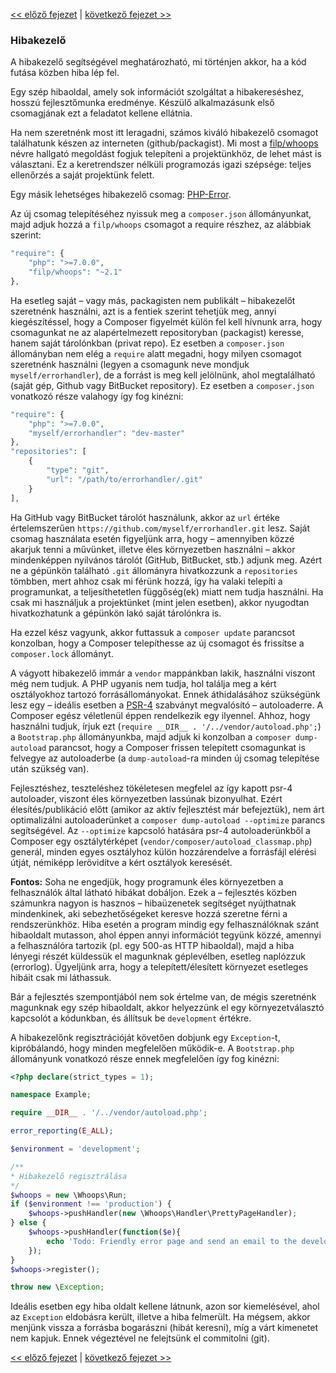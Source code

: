 [<< előző fejezet](02-composer.md) | [következő fejezet >>](04-http.md)

### Hibakezelő

A hibakezelő segítségével meghatározható, mi történjen akkor, ha a kód futása közben hiba lép fel.

Egy szép hibaoldal, amely sok információt szolgáltat a hibakereséshez, hosszú fejlesztőmunka eredménye. Készülő alkalmazásunk első csomagjának ezt a feladatot kellene ellátnia.

Ha nem szeretnénk most itt leragadni, számos kiváló hibakezelő csomagot találhatunk készen az interneten (github/packagist). Mi most a [filp/whoops](https://github.com/filp/whoops) névre hallgató megoldást fogjuk telepíteni a projektünkhöz, de lehet mást is választani. Ez a keretrendszer nélküli programozás igazi szépsége: teljes ellenőrzés a saját projektünk felett.

Egy másik lehetséges hibakezelő csomag: [PHP-Error](https://github.com/JosephLenton/PHP-Error).

Az új csomag telepítéséhez nyissuk meg a `composer.json` állományunkat, majd adjuk hozzá a `filp/whoops` csomagot a require részhez, az alábbiak szerint:

```php
"require": {
    "php": ">=7.0.0",
    "filp/whoops": "~2.1"
},
```

Ha esetleg saját – vagy más, packagisten nem publikált – hibakezelőt szeretnénk használni, azt is a fentiek szerint tehetjük meg, annyi kiegészítéssel, hogy a Composer figyelmét külön fel kell hívnunk arra, hogy csomagunkat ne az alapértelmezett repositoryban (packagist) keresse, hanem saját tárolónkban (privat repo). Ez esetben a `composer.json` állományban nem elég a `require` alatt megadni, hogy milyen csomagot szeretnénk használni (legyen a csomagunk neve mondjuk `myself/errorhandler`), de a forrást is meg kell jelölnünk, ahol megtalálható (saját gép, Github vagy BitBucket repository). Ez esetben a `composer.json` vonatkozó része valahogy így fog kinézni:

```php
"require": {
    "php": ">=7.0.0",
    "myself/errorhandler": "dev-master"
},
"repositories": [
    {
        "type": "git",
        "url": "/path/to/errorhandler/.git"
    }
],
```

Ha GitHub vagy BitBucket tárolót használunk, akkor az `url` értéke értelemszerűen `https://github.com/myself/errorhandler.git` lesz. Saját csomag használata esetén figyeljünk arra, hogy – amennyiben közzé akarjuk tenni a művünket, illetve éles környezetben használni – akkor mindenképpen nyilvános tárolót (GitHub, BitBucket, stb.) adjunk meg. Azért ne a gépünkön található `.git` állományra hivatkozzunk a `repositories` tömbben, mert ahhoz csak mi férünk hozzá, így ha valaki telepíti a programunkat, a teljesíthetetlen függőség(ek) miatt nem tudja használni. Ha csak mi használjuk a projektünket (mint jelen esetben), akkor nyugodtan hivatkozhatunk a gépünkön lakó saját tárolónkra is.

Ha ezzel kész vagyunk, akkor futtassuk a `composer update` parancsot konzolban, hogy a Composer telepíthesse az új csomagot és frissítse a `composer.lock` állományt.

A vágyott hibakezelő immár a `vendor` mappánkban lakik, használni viszont még nem tudjuk. A PHP ugyanis nem tudja, hol találja meg a kért osztályokhoz tartozó forrásállományokat. Ennek áthidalásához szükségünk lesz egy – ideális esetben a [PSR-4](http://www.php-fig.org/psr/psr-4/) szabványt megvalósító – autoloaderre. A Composer egész véletlenül éppen rendelkezik egy ilyennel. Ahhoz, hogy használni tudjuk, írjuk ezt (`require __DIR__ . '/../vendor/autoload.php';`) a `Bootstrap.php` állományunkba, majd adjuk ki konzolban a `composer dump-autoload` parancsot, hogy a Composer frissen telepített csomagunkat is felvegye az autoloaderbe (a `dump-autoload`-ra minden új csomag telepítése után szükség van).

Fejlesztéshez, teszteléshez tökéletesen megfelel az így kapott psr-4 autoloader, viszont éles környezetben lassúnak bizonyulhat. Ezért élesítés/publikáció előtt (amikor az aktív fejlesztést már befejeztük), nem árt optimalizálni autoloaderünket a `composer dump-autoload --optimize` parancs segítségével. Az `--optimize` kapcsoló hatására psr-4 autoloaderünkből a Composer egy osztálytérképet (`vendor/composer/autoload_classmap.php`) generál, minden egyes osztályhoz külön hozzárendelve a forrásfájl elérési útját, némiképp lerövidítve a kért osztályok keresését.

**Fontos:** Soha ne engedjük, hogy programunk éles környezetben a felhasználók által látható hibákat dobáljon. Ezek a – fejlesztés közben számunkra nagyon is hasznos – hibaüzenetek segítséget nyújthatnak mindenkinek, aki sebezhetőségeket keresve hozzá szeretne férni a rendszerünkhöz. Hiba esetén a program mindig egy felhasználóknak szánt hibaoldalt mutasson, ahol éppen annyi információt tegyünk közzé, amennyi a felhasználóra tartozik (pl. egy 500-as HTTP hibaoldal), majd a hiba lényegi részét küldessük el magunknak géplevélben, esetleg naplózzuk (errorlog). Ügyeljünk arra, hogy a telepített/élesített környezet esetleges hibáit csak mi láthassuk.

Bár a fejlesztés szempontjából nem sok értelme van, de mégis szeretnénk magunknak egy szép hibaoldalt, akkor helyezzünk el egy környezetválasztó kapcsolót a kódunkban, és állítsuk be `development` értékre.

A hibakezelőnk regisztrációját követően dobjunk egy `Exception`-t, kipróbálandó, hogy minden megfelelően működik-e. A `Bootstrap.php` állományunk vonatkozó része ennek megfelelően így fog kinézni:

```php
<?php declare(strict_types = 1);

namespace Example;

require __DIR__ . '/../vendor/autoload.php';

error_reporting(E_ALL);

$environment = 'development';

/**
* Hibakezelő regisztrálása
*/
$whoops = new \Whoops\Run;
if ($environment !== 'production') {
    $whoops->pushHandler(new \Whoops\Handler\PrettyPageHandler);
} else {
    $whoops->pushHandler(function($e){
        echo 'Todo: Friendly error page and send an email to the developer';
    });
}
$whoops->register();

throw new \Exception;

```

Ideális esetben egy hiba oldalt kellene látnunk, azon sor kiemelésével, ahol az `Exception` eldobásra került, illetve a hiba felmerült. Ha mégsem, akkor menjünk vissza a forrásba bogarászni (hibát keresni), míg a várt kimenetet nem kapjuk. Ennek végeztével ne felejtsünk el commitolni (git).

[<< előző fejezet](02-composer.md) | [következő fejezet >>](04-http.md)
